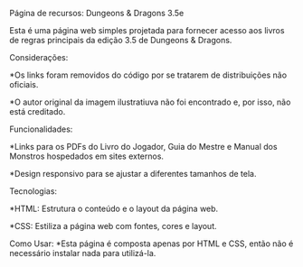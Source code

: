 Página de recursos: Dungeons & Dragons 3.5e 

Esta é uma página web simples projetada para fornecer acesso aos livros de regras principais da edição 3.5 de Dungeons & Dragons.

Considerações:

*Os links foram removidos do código por se tratarem de distribuições não oficiais.

*O autor original da imagem ilustratiuva não foi encontrado e, por isso, não está creditado. 

Funcionalidades:

*Links para os PDFs do Livro do Jogador, Guia do Mestre e Manual dos Monstros hospedados em sites externos.

*Design responsivo para se ajustar a diferentes tamanhos de tela.

Tecnologias:

*HTML: Estrutura o conteúdo e o layout da página web.

*CSS: Estiliza a página web com fontes, cores e layout.

Como Usar:
*Esta página é composta apenas por HTML e CSS, então não é necessário instalar nada para utilizá-la.
